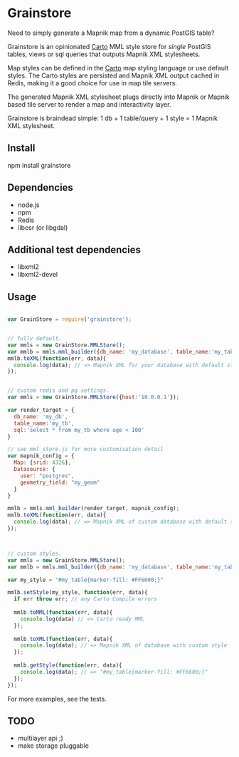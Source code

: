 Grainstore
===========

Need to simply generate a Mapnik map from a dynamic PostGIS table? 

Grainstore is an opinionated [Carto](https://github.com/mapbox/carto) MML style store for _single_ PostGIS tables, views or sql queries that outputs Mapnik XML stylesheets. 

Map styles can be defined in the [Carto](https://github.com/mapbox/carto) map styling language or use default styles. The Carto styles are persisted and Mapnik XML output cached in Redis, making it a good choice for use in map tile servers.

The generated Mapnik XML stylesheet plugs directly into Mapnik or Mapnik based tile server to render a map and interactivity layer.

Grainstore is braindead simple: 1 db + 1 table/query + 1 style =  1 Mapnik XML stylesheet.


Install
--------
npm install grainstore


Dependencies
------------
* node.js
* npm
* Redis
* libosr (or libgdal)


Additional test dependencies
-----------------------------
* libxml2 
* libxml2-devel


Usage
------

```javascript

var GrainStore = require('grainstore');


// fully default.
var mmls = new GrainStore.MMLStore();
var mmlb = mmls.mml_builder({db_name: 'my_database', table_name:'my_table'});
mmlb.toXML(function(err, data){
  console.log(data); // => Mapnik XML for your database with default styles
}); 


// custom redis and pg settings.
var mmls = new GrainStore.MMLStore({host:'10.0.0.1'}); 

var render_target = {
  db_name: 'my_db', 
  table_name:'my_tb', 
  sql:'select * from my_tb where age < 100'
}

// see mml_store.js for more customisation detail 
var mapnik_config = {
  Map: {srid: 4326},
  Datasource: {
    user: "postgres",
    geometry_field: "my_geom"
  }   
}

mmlb = mmls.mml_builder(render_target, mapnik_config);
mmlb.toXML(function(err, data){
  console.log(data); // => Mapnik XML of custom database with default style
}); 



// custom styles.
var mmls = new GrainStore.MMLStore();
var mmlb = mmls.mml_builder({db_name: 'my_database', table_name:'my_table'});

var my_style = "#my_table{marker-fill: #FF6600;}"

mmlb.setStyle(my_style, function(err, data){
  if err throw err; // any Carto Compile errors
  
  mmlb.toMML(function(err, data){
    console.log(data) // => Carto ready MML
  }); 
  
  mmlb.toXML(function(err, data){
    console.log(data); // => Mapnik XML of database with custom style
  }); 
  
  mmlb.getStyle(function(err, data){
    console.log(data); // => "#my_table{marker-fill: #FF6600;}"
  });
});
```

For more examples, see the tests.


TODO
-----
* multilayer api ;)
* make storage pluggable